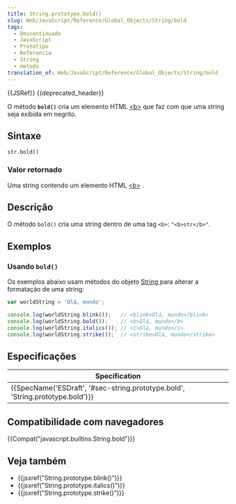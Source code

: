 ```yaml
---
title: String.prototype.bold()
slug: Web/JavaScript/Reference/Global_Objects/String/bold
tags:
  - Descontinuado
  - JavaScript
  - Prototipo
  - Referencia
  - String
  - metodo
translation_of: Web/JavaScript/Reference/Global_Objects/String/bold
---
```

{{JSRef}} {{deprecated_header}}

O método **`bold()`** cria um elemento HTML [\<b>](/pt-BR/docs/Web/HTML/Element/b) que faz com que uma string seja exibida em negrito.

## Sintaxe

```
str.bold()
```

### Valor retornado

Uma string contendo um elemento HTML [\<b>](/pt-BR/docs/Web/HTML/Element/b) .

## Descrição

O método `bold()` cria uma string dentro de uma tag `<b>`:
`"<b>str</b>"`.

## Exemplos

### Usando `bold()`

Os exemplos abaixo usam métodos do objeto [String ](/pt-BR/docs/Web/JavaScript/Reference/Global_Objects/String#M%C3%A9todos_gen%C3%A9ricos_de_Strings)para alterar a formatação de uma string:

```js
var worldString = 'Olá, mundo';

console.log(worldString.blink());   // <blink>Olá, mundo</blink>
console.log(worldString.bold());    // <b>Olá, mundo</b>
console.log(worldString.italics()); // <i>Olá, mundo</i>
console.log(worldString.strike());  // <strike>Olá, mundo</strike>
```

## Especificações

| Specification                                                                                            |
| -------------------------------------------------------------------------------------------------------- |
| {{SpecName('ESDraft', '#sec-string.prototype.bold', 'String.prototype.bold')}} |

## Compatibilidade com navegadores

{{Compat("javascript.builtins.String.bold")}}

## Veja também

- {{jsxref("String.prototype.blink()")}}
- {{jsxref("String.prototype.italics()")}}
- {{jsxref("String.prototype.strike()")}}
